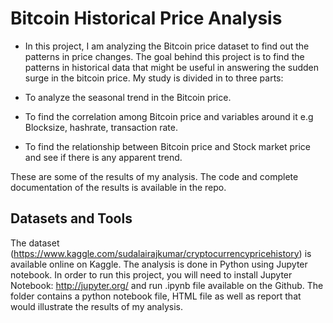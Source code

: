 
# Bitcoin Historical Price  Analysis
- In this project, I am analyzing the Bitcoin price dataset to find out the patterns in price changes. The goal behind this project is to find the patterns in historical data that might be useful in answering the sudden surge in the bitcoin price. My study is divided in to three parts:

- To analyze the seasonal trend in the Bitcoin price.
- To find the correlation among Bitcoin price and variables around it e.g Blocksize, hashrate, transaction rate.
- To find the relationship between Bitcoin price and Stock market price and see if there is any apparent trend.

These are some of the results of my analysis. The code and complete documentation of the results is available in the repo.

## Datasets and Tools

The dataset (https://www.kaggle.com/sudalairajkumar/cryptocurrencypricehistory) is available online on Kaggle. The analysis is done in Python using Jupyter notebook. In order to run this project, you will need to install Jupyter Notebook: http://jupyter.org/ and run .ipynb file available on the Github. The folder contains a python notebook file, HTML file as well as report that would illustrate the results of my analysis.
